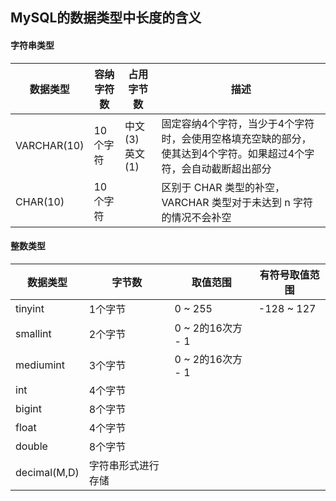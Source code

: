 ## MySQL的数据类型中长度的含义

#### 字符串类型

| 数据类型    | 容纳字符数 | 占用字节数       | 描述                                                         |
| ----------- | ---------- | ---------------- | ------------------------------------------------------------ |
| VARCHAR(10) | 10个字符   | 中文(3)  英文(1) | 固定容纳4个字符，当少于4个字符时，会使用空格填充空缺的部分，使其达到4个字符。如果超过4个字符，会自动截断超出部分 |
| CHAR(10)    | 10个字符   |                  | 区别于 CHAR 类型的补空， VARCHAR 类型对于未达到 n 字符的情况不会补空 |

#### 整数类型

| 数据类型     | 字节数             | 取值范围          | 有符号取值范围 |
| ------------ | ------------------ | ----------------- | -------------- |
| tinyint      | 1个字节            | 0 ~ 255           | -128 ~ 127     |
| smallint     | 2个字节            | 0 ~ 2的16次方 - 1 |                |
| mediumint    | 3个字节            | 0 ~ 2的16次方 - 1 |                |
| int          | 4个字节            |                   |                |
| bigint       | 8个字节            |                   |                |
| float        | 4个字节            |                   |                |
| double       | 8个字节            |                   |                |
| decimal(M,D) | 字符串形式进行存储 |                   |                |

